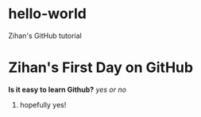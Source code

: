 # hello-world
Zihan's GitHub tutorial 
# Zihan's First Day on GitHub
**Is it easy to learn Github?**
*yes or no*
1. hopefully yes!
